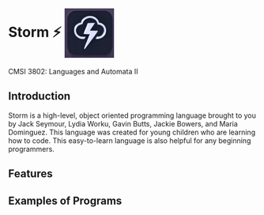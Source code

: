 # Storm ⚡ <img src="image.png" alt="alt text" width="100" style="vertical-align: middle;">

CMSI 3802: Languages and Automata II

## Introduction

Storm is a high-level, object oriented programming language brought to you by Jack Seymour, Lydia Worku, Gavin Butts, Jackie Bowers, and Maria Dominguez. This language was created for young children who are learning how to code. This easy-to-learn language is also helpful for any beginning programmers.

## Features

## Examples of Programs
